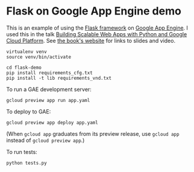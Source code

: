 # Flask on Google App Engine demo

This is an example of using the [Flask framework](http://flask.pocoo.org/) on [Google App Engine](https://cloud.google.com/appengine/). I used this in the talk [Building Scalable Web Apps with Python and Google Cloud Platform](http://www.oreilly.com/pub/e/3388). See [the book's website](http://ae-book.appspot.com/code#Webcasts) for links to slides and video.

```
virtualenv venv
source venv/bin/activate

cd flask-demo
pip install requirements_cfg.txt
pip install -t lib requirements_vnd.txt
```

To run a GAE development server:

```
gcloud preview app run app.yaml
```

To deploy to GAE:

```
gcloud preview app deploy app.yaml
```

(When `gcloud app` graduates from its preview release, use `gcloud app` instead of `gcloud preview app`.)

To run tests:

```
python tests.py
```
